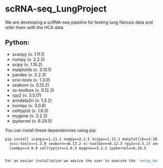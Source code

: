 # scRNA-seq_LungProject
We are developing a scRNA-seq pipeline for testing lung fibrosis data and refer them with the HCA data

## Python:

- scanpy (v. 1.11.1)  
- numpy (v. 2.2.5)  
- scipy (v. 1.15.2)  
- matplotlib (v. 3.10.1)  
- pandas (v. 2.2.3)  
- scvi-tools (v. 1.3.0)  
- seaborn (v. 0.13.2)  
- sc-toolbox (v. 0.12.3)  
- rpy2 (v. 3.5.17)  
- anndata2ri (v. 1.3.2)  
- loompy (v. 3.0.8)  
- celltypist (v. 1.6.3)  
- mygene (v. 3.2.2)  
- ipykernel (v. 6.29.5)  

You can install these dependencies using pip:

```bash
pip install scanpy==1.11.1 numpy==2.2.5 scipy==1.15.2 matplotlib==3.10.1 pandas==2.2.3 \
  scvi-tools==1.3.0 seaborn==0.13.2 sc-toolbox==0.12.3 rpy2==3.5.17 anndata2ri==1.3.2 \
  loompy==3.0.8 celltypist==1.6.3 mygene==3.2.2 ipykernel==6.29.5


For an easier installation we advice the user to execute the 'setup_kernel.sh' and start working, this file creates a conda environment with this packages and converts it into a Jupyter compatible kernel.
